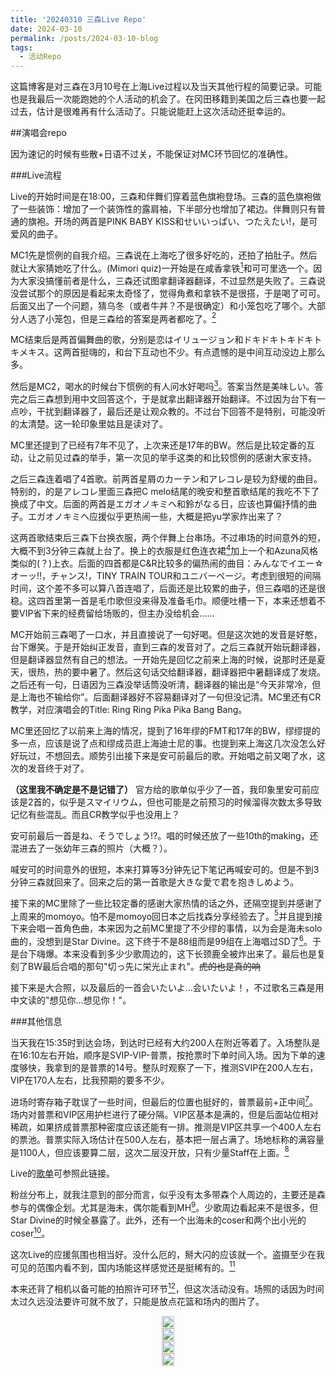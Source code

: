 ```yaml
---
title: '20240310 三森Live Repo'
date: 2024-03-10
permalink: /posts/2024-03-10-blog
tags:
  - 活动Repo
---
```


这篇博客是对三森在3月10号在上海Live过程以及当天其他行程的简要记录。可能也是我最后一次能跑她的个人活动的机会了。在冈田移籍到美国之后三森也要一起过去，估计是很难再有什么活动了。只能说能赶上这次活动还挺幸运的。

<!--

##摘要

森森森真的好可爱啊啊啊啊啊，唱歌也好稳好好听，MC的互动也超级可爱，虽然有点憨（x）

节目效果过草的翻(sheng)译(cao)机

Star Divine爽爆

-->

##演唱会repo

因为速记的时候有些散+日语不过关，不能保证对MC环节回忆的准确性。

###Live流程

Live的开始时间是在18:00，三森和伴舞们穿着蓝色旗袍登场。三森的蓝色旗袍做了一些装饰：增加了一个装饰性的露肩袖，下半部分也增加了裙边。伴舞则只有普通的旗袍。开场的两首是PINK BABY KISS和せいいっぱい、つたえたい!，是可爱风的曲子。

MC1先是惯例的自我介绍。三森说在上海吃了很多好吃的，还拍了拍肚子。然后就让大家猜她吃了什么。(Mimori quiz)一开始是在咸香拿铁[^7]和可可里选一个。因为大家没搞懂前者是什么，三森还试图拿翻译器翻译，不过显然是失败了。三森说没尝试那个的原因是看起来太奇怪了，觉得角煮和拿铁不是很搭，于是喝了可可。后面又出了一个问题，猜乌冬（或者牛丼？不是很确定）和小笼包吃了哪个。大部分人选了小笼包，但是三森给的答案是两者都吃了。[^8]

MC结束后是两首偏舞曲的歌，分别是恋はイリュージョン和ドキドキトキドキトキメキス。这两首挺嗨的，和台下互动也不少。有点遗憾的是中间互动没边上那么多。

然后是MC2，喝水的时候台下惯例的有人问水好喝吗[^9]。答案当然是美味しい。答完之后三森想到用中文回答这个，于是就拿出翻译器开始翻译。不过因为台下有一点吵，干扰到翻译器了，最后还是让观众教的。不过台下回答不是特别，可能没听的太清楚。这一轮印象里姑且是读对了。

MC里还提到了已经有7年不见了，上次来还是17年的BW。然后是比较定番的互动，让之前见过森的举手，第一次见的举手这类的和比较惯例的感谢大家支持。

之后三森连着唱了4首歌。前两首星屑のカーテン和アレコレ是较为舒缓的曲目。特别的，的是アレコレ里面三森把C melo结尾的晚安和整首歌结尾的我吃不下了换成了中文。后面的两首是エガオノキミヘ和鈴がなる日，应该也算偏抒情的曲子。エガオノキミヘ应援似乎更热闹一些，大概是把yu学家炸出来了？

这两首歌结束后三森下台换衣服，两个伴舞上台串场。不过串场的时间意外的短，大概不到3分钟三森就上台了。换上的衣服是红色连衣裙[^11]加上一个和Azuna风格类似的(？)上衣。后面的四首都是C&R比较多的偏热闹的曲目：みんなでイエー☆オーッ!!，チャンス!，TINY TRAIN TOUR和ユニバーページ。考虑到很短的间隔时间，这个差不多可以算八首连唱了，后面还是比较累的曲子，但三森唱的还是很稳。这四首里第一首是毛巾歌但没来得及准备毛巾。顺便吐槽一下，本来还想着不要VIP省下来的经费留给场贩的，但主办没给机会……

MC开始前三森喝了一口水，并且直接说了一句好喝。但是这次她的发音是好憨，台下爆笑。于是开始纠正发音，直到三森的发音对了。之后三森就开始玩翻译器，但是翻译器显然有自己的想法。一开始先是回忆之前来上海的时候，说那时还是夏天，很热，热的要中暑了。然后这句话交给翻译器，翻译器把中暑翻译成了发烧。之后还有一句，日语因为三森没举话筒没听清，翻译器的输出是“今天非常冷，但是上海也不输给你”。后面翻译器好不容易翻译对了一句但没记清。MC里还有CR教学，对应演唱会的Title: Ring Ring Pika Pika Bang Bang。

MC里还回忆了以前来上海的情况，提到了16年缪的FMT和17年的BW，缪缪提的多一点，应该是说了点和缪成员逛上海迪士尼的事。也提到来上海这几次没怎么好好玩过，不想回去。顺势引出接下来是安可前最后的歌。开始唱之前又喝了水，这次的发音终于对了。

__（这里我不确定是不是记错了）__ 官方给的歌单似乎少了一首，我印象里安可前应该是2首的，似乎是スマイリウム，但也可能是之前预习的时候溜得次数太多导致记忆有些混乱。而且CR教学似乎也没用上？

安可前最后一首是ね、そうでしょう!?。唱的时候还放了一些10th的making，还混进去了一张幼年三森的照片（大概？）。

喊安可的时间意外的很短，本来打算等3分钟先记下笔记再喊安可的。但是不到3分钟三森就回来了。回来之后的第一首歌是大きな愛で君を抱きしめよう。

接下来的MC里除了一些比较定番的感谢大家热情的话之外，还隔空提到并感谢了上周来的momoyo。怕不是momoyo回日本之后找森分享经验去了。[^12]并且提到接下来会唱一首角色曲，本来因为之前MC里提了不少缪的事情，以为会是海未solo曲的，没想到是Star Divine。这下终于不是88组而是99组在上海唱过SD了[^13]。于是台下嗨爆。本来没看到多少少歌周边的，这下长颈鹿全被炸出来了。最后也是复刻了BW最后合唱的那句"切っ先に栄光止まれ"。~~虎的也是真的响~~

接下来是大合照，以及最后的一首会いたいよ…会いたいよ！，不过歌名三森是用中文读的"想见你…想见你！"。

###其他信息

当天我在15:35时到达会场，到达时已经有大约200人在附近等着了。入场整队是在16:10左右开始，顺序是SVIP-VIP-普票，按抢票时下单时间入场。因为下单的速度够快，我拿到的是普票的14号。整队时观察了一下，推测SVIP在200人左右，VIP在170人左右，比我预期的要多不少。

进场时寄存箱子耽误了一些时间，但最后的位置也挺好的，普票最前+正中间[^1]。场内对普票和VIP区用护栏进行了硬分隔。VIP区基本是满的，但是后面站位相对稀疏，如果挤成普票那种密度应该还能有一排。推测是VIP区共享一个400人左右的票池。普票实际入场估计在500人左右，基本把一层占满了。场地标称的满容量是1100人，但应该要算二层，这次二层没开放，只有少量Staff在上面。[^2]

Live的[歌单](https://mimorin.lnk.to/10thLIVE_Shanghai)可参照此链接。

粉丝分布上，就我注意到的部分而言，似乎没有太多带森个人周边的，主要还是森参与的偶像企划。尤其是海未，偶尔能看到MH[^6]。少歌周边看起来不是很多，但Star Divine的时候全暴露了。此外，还有一个出海未的coser和两个出小光的coser[^4]。

这次Live的应援氛围也相当好。没什么厄的，掰大闪的应该就一个。盗摄至少在我可见的范围内看不到，国内场能这样感觉还是挺稀有的。[^5]

本来还背了相机以备可能的拍照许可环节[^10]，但这次活动没有。场照的话因为时间太过久远没法要许可就不放了，只能是放点花篮和场内的图片了。

<head>
  <meta charset="utf-8" />
  <title>Swiper demo</title>
  <meta name="viewport" content="width=device-width, initial-scale=1, minimum-scale=1, maximum-scale=1" />
  <!-- Link Swiper's CSS -->
  <link rel="stylesheet" href="../assets/css/swiper-bundle.min.css" />

  <!-- Demo styles -->
  <style>
    .swiper {
      width: 100%;
      height: 100%;
    }

    .swiper-slide {
      text-align: center;
      font-size: 18px;
      display: flex;
      justify-content: center;
      align-items: center;
    }

    .swiper-slide img {
      display: block;
      width: 100%;
      height: 100%;
      object-fit: cover;
    }
  </style>
</head>

<!-- Swiper -->
  <div class="swiper mySwiper2">
    <div class="swiper-wrapper">
      <div class="swiper-slide">
        <a href="https://lailaps0713-blog.oss-cn-shanghai.aliyuncs.com/img/2024/DSC_6233.jpg">
          <img src="https://lailaps0713-blog.oss-cn-shanghai.aliyuncs.com/img/2024/DSC_6233.jpg?x-oss-process=image/resize,m_pad,h_1280,w_1920,color_FFFFFF"/>
        </a>
      </div>
      <div class="swiper-slide">
        <a href="https://lailaps0713-blog.oss-cn-shanghai.aliyuncs.com/img/2024/DSC_6222.jpg">
          <img src="https://lailaps0713-blog.oss-cn-shanghai.aliyuncs.com/img/2024/DSC_6222.jpg?x-oss-process=image/resize,m_pad,h_1280,w_1920,color_FFFFFF"/>
        </a>
      </div>
      <div class="swiper-slide">
        <a href="https://lailaps0713-blog.oss-cn-shanghai.aliyuncs.com/img/2024/DSC_6226.jpg">
          <img src="https://lailaps0713-blog.oss-cn-shanghai.aliyuncs.com/img/2024/DSC_6226.jpg?x-oss-process=image/resize,m_pad,h_1280,w_1920,color_FFFFFF"/>
        </a>
      </div>
      <div class="swiper-slide">
        <a href="https://lailaps0713-blog.oss-cn-shanghai.aliyuncs.com/img/2024/DSC_6224.jpg">
          <img src="https://lailaps0713-blog.oss-cn-shanghai.aliyuncs.com/img/2024/DSC_6224.jpg?x-oss-process=image/resize,m_pad,h_1280,w_1920,color_FFFFFF"/>
        </a>
      </div>
    </div>
    <div class="swiper-button-next"></div>
    <div class="swiper-button-prev"></div>
  </div>

##附录：当天的其他行程

上午11点左右从机场出来，在百联附近的Maki House吃的中午饭。选择这里的主要原因是店里提供海胆刺身，而且可以连着超大海胆的海胆壳一起端上来，并且相对来说不是那么贵。不过在吃海胆的时候意识到[这个梗](https://www.bilibili.com/video/av3612711/)已经8年多了，感觉时间过的是真的好快……有些遗憾的是海胆本身的味道不是很好，甚至没有木盒海胆鲜。以后有机会的话看看能不能去北海道吃超超超大海胆吧。

除了海胆之外店里的寿司味道还行，手握平均7元一贯，出品算是对得起价格。鹅肝寿司味道很好。加州卷里脆脆卷算是比较有趣，有点像是加州卷天妇罗？不过更准确地说是加州卷外面加入了一些天妇罗的脆壳。烤金枪鱼下巴个头很大但没有很特别的味道，如果为了尝鲜也许可以试试，但不要抱很高期望。

隔壁大丸百货还有一家无邪，似乎是上海仅存的两家之一了。以前天津还有一家，不知道为什么关门了。在那里点了抹茶芭菲。吃完之后大概知道该怎么改进[自己的做法](https://lailaps0713.github.io/posts/2023-11-21-blog)了，不过备料的麻烦程度会显著提升。其结构大概是抹茶冻-日式红豆-饼干碎（里面用了很多种不同饼干混合）-奶油-冰淇凌混合层-抹茶冰淇凌顶-装饰。没有冰激凌机的话，上层用抹茶奶油确实是比较好的替代方案。下面接冰淇凌也很合适。不过最好能保证冰淇凌很软/快化了。燕麦脆虽然脆但甜度和口感丰富程度不足，如果有其他的蛋卷什么的可以掰碎了放一些进去。而且这层干的下面加点湿的会更好，比如红豆泥。蛋糕还是太干，要加的话加在冰淇凌和奶油中间会更好。

在百联还赶上了一次乐队演出并抓到了一个台下的祥子，只可惜乐队没有演奏春日影（x）

  <!-- Swiper -->
  <div class="swiper mySwiper">
    <div class="swiper-wrapper">
      <div class="swiper-slide">
        <a href="https://lailaps0713-blog.oss-cn-shanghai.aliyuncs.com/img/2024/DSC_6189.jpg">
          <img src="https://lailaps0713-blog.oss-cn-shanghai.aliyuncs.com/img/2024/DSC_6189.jpg?x-oss-process=image/resize,m_pad,h_1280,w_1920,color_FFFFFF"/>
        </a>
      </div>
      <div class="swiper-slide">
        <a href="https://lailaps0713-blog.oss-cn-shanghai.aliyuncs.com/img/2024/DSC_6190.jpg">
          <img src="https://lailaps0713-blog.oss-cn-shanghai.aliyuncs.com/img/2024/DSC_6190.jpg?x-oss-process=image/resize,m_pad,h_1280,w_1920,color_FFFFFF"/>
        </a>
      </div>
      <div class="swiper-slide">
        <a href="https://lailaps0713-blog.oss-cn-shanghai.aliyuncs.com/img/2024/DSC_6193.jpg">
          <img src="https://lailaps0713-blog.oss-cn-shanghai.aliyuncs.com/img/2024/DSC_6193.jpg?x-oss-process=image/resize,m_pad,h_1280,w_1920,color_FFFFFF"/>
        </a>
      </div>
      <div class="swiper-slide">
        <a href="https://lailaps0713-blog.oss-cn-shanghai.aliyuncs.com/img/2024/DSC_6195.jpg">
          <img src="https://lailaps0713-blog.oss-cn-shanghai.aliyuncs.com/img/2024/DSC_6195.jpg?x-oss-process=image/resize,m_pad,h_1280,w_1920,color_FFFFFF"/>
        </a>
      </div>
      <div class="swiper-slide">
        <a href="https://lailaps0713-blog.oss-cn-shanghai.aliyuncs.com/img/2024/DSC_6197.jpg">
          <img src="https://lailaps0713-blog.oss-cn-shanghai.aliyuncs.com/img/2024/DSC_6197.jpg?x-oss-process=image/resize,m_pad,h_1280,w_1920,color_FFFFFF"/>
        </a>
      </div>
      <div class="swiper-slide">
        <a href="https://lailaps0713-blog.oss-cn-shanghai.aliyuncs.com/img/2024/DSC_6206.jpg">
          <img src="https://lailaps0713-blog.oss-cn-shanghai.aliyuncs.com/img/2024/DSC_6206.jpg?x-oss-process=image/resize,m_pad,h_1280,w_1920,color_FFFFFF"/>
        </a>
      </div>
    </div>
    <div class="swiper-button-next"></div>
    <div class="swiper-button-prev"></div>
  </div>

晚上是定番的平成屋，虾仁蛋包饭是真的好吃。

[^1]: 差不多损失了一排。不过前面的人不高，就还好。
[^2]: 本来看票没卖完还以为人不会太多的，但看现地情况海日这次的售票规模估计做的还挺准的。某种意义上算是理想情况？除了特典……
[^3]: 和之前BW的88组叠加一下就是99组在上海唱过SD了。
[^4]: 一套Revue服和一套校服。
[^5]: 最光害的可能是带闪灯灯条的门口的厦拉花篮。没什么厄可能是因为来的都是老东西吧(x)
[^6]: MH的场T意外的不算少，或者说比我预期的要多不少。
[^7]: 原文カクニラテ，直接翻译的话是角煮拿铁，根据推文推测应该是星巴克新出的咸香拿铁。可能和星巴克的风味描述里有红烧肉（角煮是红烧肉的日本类似物）有关。
[^8]: 这题是真没想到选C，太草了。
[^9]: 已经是国内活动定番了
[^10]: 上次aiai的活动就有摄影许可环节，赚到了。
[^11]: 三森拍大合照的时候那件
[^12]: 光恋是真的
[^13]: 叠加起来唱过也是唱过

<!-- Swiper JS -->
  <script src="../assets/js/swiper-bundle.min.js"></script>

  <!-- Initialize Swiper -->
  <script>
    var swiper = new Swiper(".mySwiper", {
      autoHeight: true,
      loop: true,
      navigation: {
        nextEl: ".swiper-button-next",
        prevEl: ".swiper-button-prev",
      },
    });
    var swiper = new Swiper(".mySwiper2", {
      autoHeight: true,
      loop: true,
      navigation: {
        nextEl: ".swiper-button-next",
        prevEl: ".swiper-button-prev",
      },
    });
  </script>
